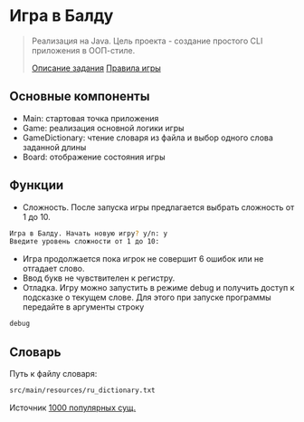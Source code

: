 # Игра в Балду

>Реализация на Java. Цель проекта - создание простого CLI приложения в ООП-стиле.
>
>[Описание задания](https://zhukovsd.github.io/java-backend-learning-course/projects/hangman/)
>[Правила игры](https://ru.wikipedia.org/wiki/%D0%92%D0%B8%D1%81%D0%B5%D0%BB%D0%B8%D1%86%D0%B0_%28%D0%B8%D0%B3%D1%80%D0%B0%29)

## Основные компоненты
- Main: стартовая точка приложения
- Game: реализация основной логики игры
- GameDictionary: чтение словаря из файла и выбор одного слова заданной длины
- Board: отображение состояния игры

## Функции
- Сложность. После запуска игры предлагается выбрать сложность от 1 до 10.
```sh
Игра в Балду. Начать новую игру? y/n: y
Введите уровень сложности от 1 до 10: 
```
- Игра продолжается пока игрок не совершит 6 ошибок или не отгадает слово.
- Ввод букв не чувствителен к регистру.
- Отладка. Игру можно запустить в режиме debug и получить доступ к подсказке о текущем слове. Для этого при запуске программы передайте в аргументы строку
```sh
debug
```

## Словарь
Путь к файлу словаря:
```sh
src/main/resources/ru_dictionary.txt
```
Источник [1000 популярных сущ.](https://klavogonki.ru/vocs/559)
